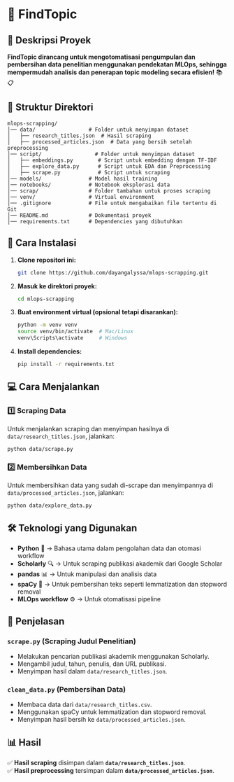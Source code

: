 # 📌 FindTopic

## 📖 Deskripsi Proyek
 **FindTopic dirancang untuk mengotomatisasi pengumpulan dan pembersihan data penelitian menggunakan pendekatan MLOps, sehingga mempermudah analisis dan penerapan topic modeling secara efisien!** 📚📋

## 📂 Struktur Direktori
```
mlops-scrapping/
│── data/                 # Folder untuk menyimpan dataset
│   ├── research_titles.json  # Hasil scraping
│   ├── processed_articles.json  # Data yang bersih setelah preprocessing
│── script/                 # Folder untuk menyimpan dataset
│   ├── embeddings.py        # Script untuk embedding dengan TF-IDF
│   ├── explore_data.py      # Script untuk EDA dan Preprocessing
│   ├── scrape.py            # Script untuk scraping
│── models/               # Model hasil training
│── notebooks/            # Notebook eksplorasi data
│── scrap/                # Folder tambahan untuk proses scraping
│── venv/                 # Virtual environment
│── .gitignore            # File untuk mengabaikan file tertentu di Git
│── README.md             # Dokumentasi proyek
│── requirements.txt      # Dependencies yang dibutuhkan
```

## 🔧 Cara Instalasi
1. **Clone repositori ini:**
   ```bash
   git clone https://github.com/dayangalyssa/mlops-scrapping.git
   ```
2. **Masuk ke direktori proyek:**
   ```bash
   cd mlops-scrapping
   ```
3. **Buat environment virtual (opsional tetapi disarankan):**
   ```bash
   python -m venv venv
   source venv/bin/activate  # Mac/Linux
   venv\Scripts\activate     # Windows
   ```
4. **Install dependencies:**
   ```bash
   pip install -r requirements.txt
   ```

## 💻 Cara Menjalankan
### **1️⃣ Scraping Data**
Untuk menjalankan scraping dan menyimpan hasilnya di `data/research_titles.json`, jalankan:
```bash
python data/scrape.py
```
### **2️⃣ Membersihkan Data**
Untuk membersihkan data yang sudah di-scrape dan menyimpannya di `data/processed_articles.json`, jalankan:
```bash
python data/explore_data.py
```

## 🛠️ Teknologi yang Digunakan
- **Python** 🐍 → Bahasa utama dalam pengolahan data dan otomasi workflow
- **Scholarly** 🔍 → Untuk scraping publikasi akademik dari Google Scholar
- **pandas** 📊 → Untuk manipulasi dan analisis data
- **spaCy** 📝 → Untuk pembersihan teks seperti lemmatization dan stopword removal
- **MLOps workflow** ⚙️ → Untuk otomatisasi pipeline

## 📄 Penjelasan
### **`scrape.py` (Scraping Judul Penelitian)**
- Melakukan pencarian publikasi akademik menggunakan Scholarly.
- Mengambil judul, tahun, penulis, dan URL publikasi.
- Menyimpan hasil dalam `data/research_titles.json`.

### **`clean_data.py` (Pembersihan Data)**
- Membaca data dari `data/research_titles.csv`.
- Menggunakan spaCy untuk lemmatization dan stopword removal.
- Menyimpan hasil bersih ke `data/processed_articles.json`.

## 📊 Hasil
✅ **Hasil scraping** disimpan dalam **`data/research_titles.json`**.  
✅ **Hasil preprocessing** tersimpan dalam **`data/processed_articles.json`**.  